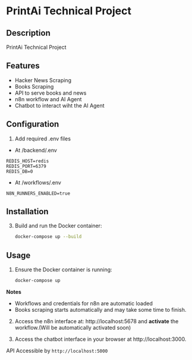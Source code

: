 # PrintAi Technical Project

## Description
PrintAi Technical Project

## Features
- Hacker News Scraping
- Books Scraping
- API to serve books and news
- n8n workflow and AI Agent
- Chatbot to interact wiht the AI Agent 

## Configuration
1. Add required .env files
- At /backend/.env
```
REDIS_HOST=redis
REDIS_PORT=6379
REDIS_DB=0
```
- At /workflows/.env
```/workflows/.env
N8N_RUNNERS_ENABLED=true
```

## Installation
3. Build and run the Docker container:
   ```bash
   docker-compose up --build
   ```

## Usage
1. Ensure the Docker container is running:
   ```bash
   docker-compose up

**Notes**
- Workflows and credentials for n8n are automatic loaded
- Books scraping starts automatically and may take some time to finish.

2. Access the n8n interface at: http://localhost:5678 and **activate** the workflow.(Will be automatically activated soon)
   
3. Access the chatbot interface in your browser at http://localhost:3000.

API Accessible by `http://localhost:5000`



